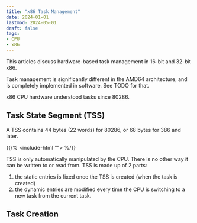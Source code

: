 ```yaml
---
title: "x86 Task Management"
date: 2024-01-01
lastmod: 2024-05-01
draft: false
tags:
- CPU
- x86
---
```


This articles discuss hardware-based task management in 16-bit and 32-bit x86.

Task management is significantly different in the AMD64 architecture, and is completely implemented in software.
See TODO for that.

x86 CPU hardware understood tasks since 80286.
<!-- Windows process / thread, and Linux task, are never concepts implemented only at the OS kernel level without support from hardware. -->

<!-- It's a shame for those who discussed task scheduling of certain OS / SDK / language runtime implementations without mentioning
how hardware has already provided a convenient infrastructure for such scheduling to be implemented, due to either their ignorance or reluctance. -->

## Task State Segment (TSS)

A TSS contains 44 bytes (22 words) for 80286, or 68 bytes for 386 and later.

{{/% <include-html ""> %/}}

TSS is only automatically manipulated by the CPU. There is no other way it can be written to or read from.
TSS is made up of 2 parts:
1. the static entries is fixed once the TSS is created (when the task is created)
2. the dynamic entries are modified every time the CPU is switching to a new task from the current task.

## Task Creation

